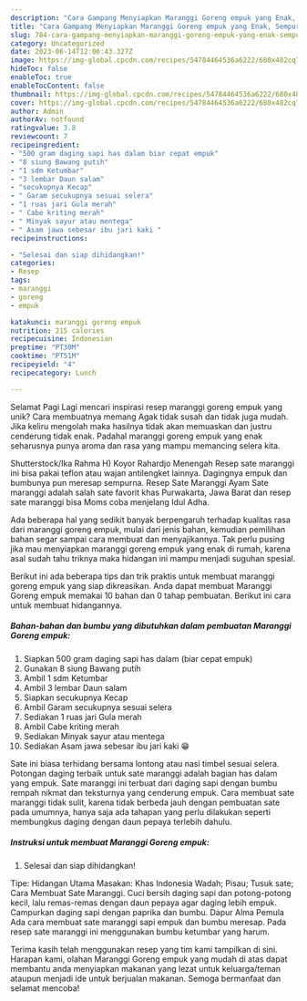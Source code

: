 ```yaml
---
description: "Cara Gampang Menyiapkan Maranggi Goreng empuk yang Enak, Sempurna"
title: "Cara Gampang Menyiapkan Maranggi Goreng empuk yang Enak, Sempurna"
slug: 784-cara-gampang-menyiapkan-maranggi-goreng-empuk-yang-enak-sempurna
category: Uncategorized
date: 2023-06-14T12:06:43.327Z
image: https://img-global.cpcdn.com/recipes/54784464536a6222/680x482cq70/maranggi-goreng-empuk-foto-resep-utama.jpg
hideToc: false
enableToc: true
enableTocContent: false
thumbnail: https://img-global.cpcdn.com/recipes/54784464536a6222/680x482cq70/maranggi-goreng-empuk-foto-resep-utama.jpg
cover: https://img-global.cpcdn.com/recipes/54784464536a6222/680x482cq70/maranggi-goreng-empuk-foto-resep-utama.jpg
author: Admin
authorAv: notfound
ratingvalue: 3.8
reviewcount: 7
recipeingredient:
- "500 gram daging sapi has dalam biar cepat empuk"
- "8 siung Bawang putih"
- "1 sdm Ketumbar"
- "3 lembar Daun salam"
- "secukupnya Kecap"
- " Garam secukupnya sesuai selera"
- "1 ruas jari Gula merah"
- " Cabe kriting merah"
- " Minyak sayur atau mentega"
- " Asam jawa sebesar ibu jari kaki "
recipeinstructions:

- "Selesai dan siap dihidangkan!"
categories:
- Resep
tags:
- maranggi
- goreng
- empuk

katakunci: maranggi goreng empuk 
nutrition: 215 calories
recipecuisine: Indonesian
preptime: "PT30M"
cooktime: "PT51M"
recipeyield: "4"
recipecategory: Lunch

---
```



Selamat Pagi Lagi mencari inspirasi resep maranggi goreng empuk yang unik? Cara membuatnya memang Agak tidak susah dan tidak juga mudah. Jika keliru mengolah maka hasilnya tidak akan memuaskan dan justru cenderung tidak enak. Padahal maranggi goreng empuk yang enak seharusnya punya aroma dan rasa yang mampu memancing selera kita.


Shutterstock/Ika Rahma H) Koyor Rahardjo Menengah Resep sate maranggi ini bisa pakai teflon atau wajan antilengket lainnya. Dagingnya empuk dan bumbunya pun meresap sempurna. Resep Sate Maranggi Ayam Sate maranggi adalah salah sate favorit khas Purwakarta, Jawa Barat dan resep sate maranggi bisa Moms coba menjelang Idul Adha.

Ada beberapa hal yang sedikit banyak berpengaruh terhadap kualitas rasa dari maranggi goreng empuk, mulai dari jenis bahan, kemudian pemilihan bahan segar sampai cara membuat dan menyajikannya. Tak perlu pusing jika mau menyiapkan maranggi goreng empuk yang enak di rumah, karena asal sudah tahu triknya maka hidangan ini mampu menjadi suguhan spesial.


Berikut ini ada beberapa tips dan trik praktis untuk membuat maranggi goreng empuk yang siap dikreasikan. Anda dapat membuat Maranggi Goreng empuk memakai 10 bahan dan 0 tahap pembuatan. Berikut ini cara untuk membuat hidangannya.

<!--inarticleads1-->

##### Bahan-bahan dan bumbu yang dibutuhkan dalam pembuatan Maranggi Goreng empuk:

1. Siapkan 500 gram daging sapi has dalam (biar cepat empuk)
1. Gunakan 8 siung Bawang putih
1. Ambil 1 sdm Ketumbar
1. Ambil 3 lembar Daun salam
1. Siapkan secukupnya Kecap
1. Ambil  Garam secukupnya sesuai selera
1. Sediakan 1 ruas jari Gula merah
1. Ambil  Cabe kriting merah
1. Sediakan  Minyak sayur atau mentega
1. Sediakan  Asam jawa sebesar ibu jari kaki 😁


Sate ini biasa terhidang bersama lontong atau nasi timbel sesuai selera. Potongan daging terbaik untuk sate maranggi adalah bagian has dalam yang empuk. Sate maranggi ini terbuat dari daging sapi dengan bumbu rempah nikmat dan teksturnya yang cenderung empuk. Cara membuat sate maranggi tidak sulit, karena tidak berbeda jauh dengan pembuatan sate pada umumnya, hanya saja ada tahapan yang perlu dilakukan seperti membungkus daging dengan daun pepaya terlebih dahulu. 

<!--inarticleads2-->

##### Instruksi untuk membuat Maranggi Goreng empuk:


1. Selesai dan siap dihidangkan!

Tipe: Hidangan Utama Masakan: Khas Indonesia Wadah; Pisau; Tusuk sate; Cara Membuat Sate Maranggi. Cuci bersih daging sapi dan potong-potong kecil, lalu remas-remas dengan daun pepaya agar daging lebih empuk. Campurkan daging sapi dengan paprika dan bumbu. Dapur Alma Pemula Ada cara membuat sate maranggi sapi empuk dan bumbu meresap. Pada resep sate maranggi ini menggunakan bumbu ketumbar yang harum. 

Terima kasih telah menggunakan resep yang tim kami tampilkan di sini. Harapan kami, olahan Maranggi Goreng empuk yang mudah di atas dapat membantu anda menyiapkan makanan yang lezat untuk keluarga/teman ataupun menjadi ide untuk berjualan makanan. Semoga bermanfaat dan selamat mencoba!

